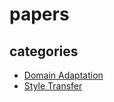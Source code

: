 # papers
## categories
- [Domain Adaptation](https://github.com/hori-ten/papers/blob/main/categories/domain_adaptation/DA_papers.md)
- [Style Transfer](https://github.com/hori-ten/papers/blob/main/categories/Style%20Transfer/ST_papers.md)

